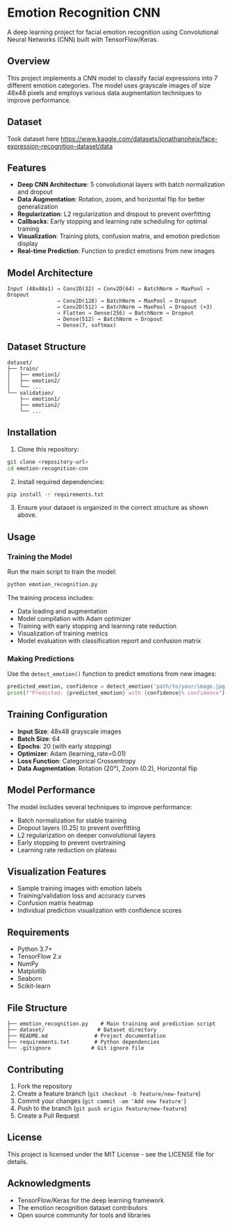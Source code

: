 # Emotion Recognition CNN

A deep learning project for facial emotion recognition using Convolutional Neural Networks (CNN) built with TensorFlow/Keras.

## Overview

This project implements a CNN model to classify facial expressions into 7 different emotion categories. The model uses grayscale images of size 48x48 pixels and employs various data augmentation techniques to improve performance.

## Dataset

Took dataset here
https://www.kaggle.com/datasets/jonathanoheix/face-expression-recognition-dataset/data

## Features

-   **Deep CNN Architecture**: 5 convolutional layers with batch normalization and dropout
-   **Data Augmentation**: Rotation, zoom, and horizontal flip for better generalization
-   **Regularization**: L2 regularization and dropout to prevent overfitting
-   **Callbacks**: Early stopping and learning rate scheduling for optimal training
-   **Visualization**: Training plots, confusion matrix, and emotion prediction display
-   **Real-time Prediction**: Function to predict emotions from new images

## Model Architecture

```
Input (48x48x1) → Conv2D(32) → Conv2D(64) → BatchNorm → MaxPool → Dropout
                → Conv2D(128) → BatchNorm → MaxPool → Dropout
                → Conv2D(512) → BatchNorm → MaxPool → Dropout (×3)
                → Flatten → Dense(256) → BatchNorm → Dropout
                → Dense(512) → BatchNorm → Dropout
                → Dense(7, softmax)
```

## Dataset Structure

```
dataset/
├── train/
│   ├── emotion1/
│   ├── emotion2/
│   └── ...
└── validation/
    ├── emotion1/
    ├── emotion2/
    └── ...
```

## Installation

1. Clone this repository:

```bash
git clone <repository-url>
cd emotion-recognition-cnn
```

2. Install required dependencies:

```bash
pip install -r requirements.txt
```

3. Ensure your dataset is organized in the correct structure as shown above.

## Usage

### Training the Model

Run the main script to train the model:

```python
python emotion_recognition.py
```

The training process includes:

-   Data loading and augmentation
-   Model compilation with Adam optimizer
-   Training with early stopping and learning rate reduction
-   Visualization of training metrics
-   Model evaluation with classification report and confusion matrix

### Making Predictions

Use the `detect_emotion()` function to predict emotions from new images:

```python
predicted_emotion, confidence = detect_emotion('path/to/your/image.jpg')
print(f"Predicted: {predicted_emotion} with {confidence}% confidence")
```

## Training Configuration

-   **Input Size**: 48x48 grayscale images
-   **Batch Size**: 64
-   **Epochs**: 20 (with early stopping)
-   **Optimizer**: Adam (learning_rate=0.01)
-   **Loss Function**: Categorical Crossentropy
-   **Data Augmentation**: Rotation (20°), Zoom (0.2), Horizontal flip

## Model Performance

The model includes several techniques to improve performance:

-   Batch normalization for stable training
-   Dropout layers (0.25) to prevent overfitting
-   L2 regularization on deeper convolutional layers
-   Early stopping to prevent overtraining
-   Learning rate reduction on plateau

## Visualization Features

-   Sample training images with emotion labels
-   Training/validation loss and accuracy curves
-   Confusion matrix heatmap
-   Individual prediction visualization with confidence scores

## Requirements

-   Python 3.7+
-   TensorFlow 2.x
-   NumPy
-   Matplotlib
-   Seaborn
-   Scikit-learn

## File Structure

```
├── emotion_recognition.py    # Main training and prediction script
├── dataset/                 # Dataset directory
├── README.md               # Project documentation
├── requirements.txt        # Python dependencies
└── .gitignore             # Git ignore file
```

## Contributing

1. Fork the repository
2. Create a feature branch (`git checkout -b feature/new-feature`)
3. Commit your changes (`git commit -am 'Add new feature'`)
4. Push to the branch (`git push origin feature/new-feature`)
5. Create a Pull Request

## License

This project is licensed under the MIT License - see the LICENSE file for details.

## Acknowledgments

-   TensorFlow/Keras for the deep learning framework
-   The emotion recognition dataset contributors
-   Open source community for tools and libraries

